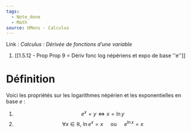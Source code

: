 ```yaml
---
tags:
  - Note_done
  - Math
source: UMons - Calculus
---
```


Link :
_Calculus : Dérivée de fonctions d’une variable_
1. [[1.5.12 - Prop Prop 9 = Dériv fonc log népériens et expo de base ''e'']]

# Définition
Voici les propriétés sur les logarithmes népérien et les exponentielles en base $e$ :
1. $$e^x = y \iff x = \ln y$$
2. $$\forall x \in \mathbb{R},\ \ln e^{x} = x\quad\text{ ou }\quad e^{\ln x}=x$$ 